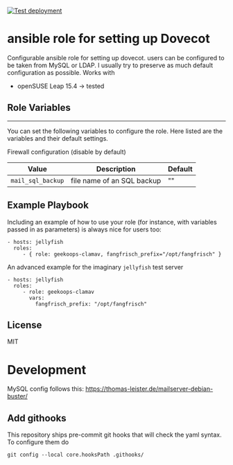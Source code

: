 [![Test deployment](https://github.com/GeekOops/geekoops-dovecot/actions/workflows/CI.yml/badge.svg)](https://github.com/GeekOops/geekoops-dovecot/actions/workflows/CI.yml)

# ansible role for setting up Dovecot

Configurable ansible role for setting up dovecot. users can be configured to be taken from MySQL or LDAP.
I usually try to preserve as much default configuration as possible.
Works with

- openSUSE Leap 15.4 -> tested

## Role Variables
--------------

You can set the following variables to configure the role. Here listed are the variables and their default settings.

Firewall configuration (disable by default)


| Value | Description | Default |
|-------|-------------|---------|
|`mail_sql_backup` | file name of an SQL backup | "" |


## Example Playbook

Including an example of how to use your role (for instance, with variables passed in as parameters) is always nice for users too:

    - hosts: jellyfish
      roles:
         - { role: geekoops-clamav, fangfrisch_prefix="/opt/fangfrisch" }

An advanced example for the imaginary `jellyfish` test server

    - hosts: jellyfish
      roles:
         - role: geekoops-clamav
           vars:
             fangfrisch_prefix: "/opt/fangfrisch"

## License

MIT

# Development
MySQL config follows this:
https://thomas-leister.de/mailserver-debian-buster/

## Add githooks

This repository ships pre-commit git hooks that will check the yaml syntax. To configure them do

    git config --local core.hooksPath .githooks/
